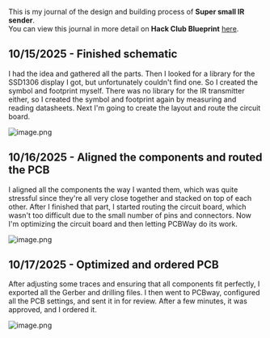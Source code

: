 <!--
  ===================    !!READ THIS NOTICE!!   ====================
  DO NOT edit this file manually. Your changes WILL BE OVERWRITTEN!
  This journal is auto generated and updated by Hack Club Blueprint.
  To edit this file, please edit your journal entries on Blueprint.
  ==================================================================
-->

This is my journal of the design and building process of **Super small IR sender**.  
You can view this journal in more detail on **Hack Club Blueprint** [here](https://blueprint.hackclub.com/projects/484).


## 10/15/2025 - Finished schematic  

I had the idea and gathered all the parts. Then I looked for a library for the SSD1306 display I got, but unfortunately couldn't find one. So I created the symbol and footprint myself. There was no library for the IR transmitter either, so I created the symbol and footprint again by measuring and reading datasheets. Next I'm going to create the layout and route the circuit board.

![image.png](https://blueprint.hackclub.com/user-attachments/blobs/proxy/eyJfcmFpbHMiOnsiZGF0YSI6MjQwMywicHVyIjoiYmxvYl9pZCJ9fQ==--c864fa11973f8efe8c1f9512e4d8f394f35b6f50/image.png)
  

## 10/16/2025 - Aligned the components and routed the PCB  

I aligned all the components the way I wanted them, which was quite stressful since they're all very close together and stacked on top of each other. After I finished that part, I started routing the circuit board, which wasn't too difficult due to the small number of pins and connectors. Now I'm optimizing the circuit board and then letting PCBWay do its work.

![image.png](https://blueprint.hackclub.com/user-attachments/blobs/proxy/eyJfcmFpbHMiOnsiZGF0YSI6MjQ5MiwicHVyIjoiYmxvYl9pZCJ9fQ==--0e6bdcf57225271b0c9c4714e076272a0745d62d/image.png)
  

## 10/17/2025 - Optimized and ordered PCB  

After adjusting some traces and ensuring that all components fit perfectly, I exported all the Gerber and drilling files. I then went to PCBway, configured all the PCB settings, and sent it in for review. After a few minutes, it was approved, and I ordered it.


![image.png](https://blueprint.hackclub.com/user-attachments/blobs/proxy/eyJfcmFpbHMiOnsiZGF0YSI6MjYyOCwicHVyIjoiYmxvYl9pZCJ9fQ==--15d3730106009423d8cadfb5053345958a82cb64/image.png)
  

